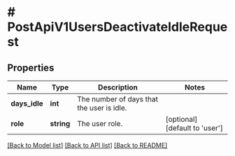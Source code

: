 # # PostApiV1UsersDeactivateIdleRequest

## Properties

Name | Type | Description | Notes
------------ | ------------- | ------------- | -------------
**days_idle** | **int** | The number of days that the user is idle. |
**role** | **string** | The user role. | [optional] [default to 'user']

[[Back to Model list]](../../README.md#models) [[Back to API list]](../../README.md#endpoints) [[Back to README]](../../README.md)
